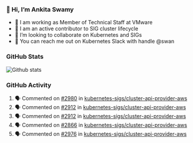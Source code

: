 ### 👋 Hi, I’m Ankita Swamy 

- 💼 I am working as Member of Technical Staff at VMware
- 👀 I am an active contributor to SIG cluster lifecycle 
- 💞️ I’m looking to collaborate on Kubernetes and SIGs
- 💬 You can reach me out on Kubernetes Slack with handle @swan

### GitHub Stats
![Github stats](https://github-readme-stats.vercel.app/api?username=Ankitasw&count_private=true&show_icons=true&theme=tokyonight)

### GitHub Activity 
<!--START_SECTION:activity-->
1. 🗣 Commented on [#2980](https://github.com/kubernetes-sigs/cluster-api-provider-aws/issues/2980) in [kubernetes-sigs/cluster-api-provider-aws](https://github.com/kubernetes-sigs/cluster-api-provider-aws)
2. 🗣 Commented on [#2912](https://github.com/kubernetes-sigs/cluster-api-provider-aws/issues/2912) in [kubernetes-sigs/cluster-api-provider-aws](https://github.com/kubernetes-sigs/cluster-api-provider-aws)
3. 🗣 Commented on [#2912](https://github.com/kubernetes-sigs/cluster-api-provider-aws/issues/2912) in [kubernetes-sigs/cluster-api-provider-aws](https://github.com/kubernetes-sigs/cluster-api-provider-aws)
4. 🗣 Commented on [#2866](https://github.com/kubernetes-sigs/cluster-api-provider-aws/issues/2866) in [kubernetes-sigs/cluster-api-provider-aws](https://github.com/kubernetes-sigs/cluster-api-provider-aws)
5. 🗣 Commented on [#2976](https://github.com/kubernetes-sigs/cluster-api-provider-aws/issues/2976) in [kubernetes-sigs/cluster-api-provider-aws](https://github.com/kubernetes-sigs/cluster-api-provider-aws)
<!--END_SECTION:activity-->
